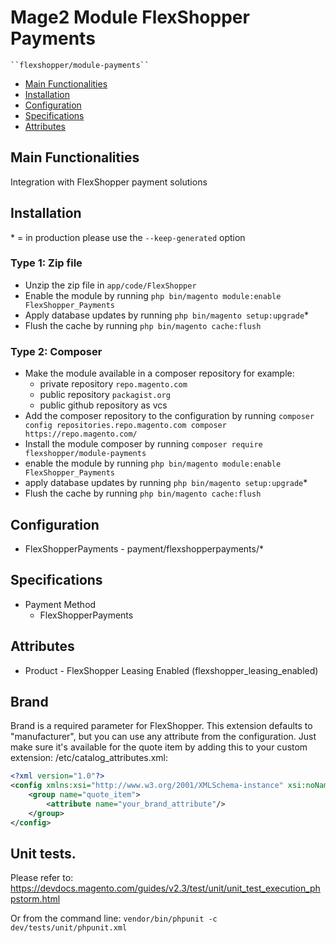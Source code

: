 # Mage2 Module FlexShopper Payments

    ``flexshopper/module-payments``

 - [Main Functionalities](#markdown-header-main-functionalities)
 - [Installation](#markdown-header-installation)
 - [Configuration](#markdown-header-configuration)
 - [Specifications](#markdown-header-specifications)
 - [Attributes](#markdown-header-attributes)


## Main Functionalities
Integration with FlexShopper payment solutions

## Installation
\* = in production please use the `--keep-generated` option

### Type 1: Zip file

 - Unzip the zip file in `app/code/FlexShopper`
 - Enable the module by running `php bin/magento module:enable FlexShopper_Payments`
 - Apply database updates by running `php bin/magento setup:upgrade`\*
 - Flush the cache by running `php bin/magento cache:flush`

### Type 2: Composer

 - Make the module available in a composer repository for example:
    - private repository `repo.magento.com`
    - public repository `packagist.org`
    - public github repository as vcs
 - Add the composer repository to the configuration by running `composer config repositories.repo.magento.com composer https://repo.magento.com/`
 - Install the module composer by running `composer require flexshopper/module-payments`
 - enable the module by running `php bin/magento module:enable FlexShopper_Payments`
 - apply database updates by running `php bin/magento setup:upgrade`\*
 - Flush the cache by running `php bin/magento cache:flush`


## Configuration

 - FlexShopperPayments - payment/flexshopperpayments/*


## Specifications

 - Payment Method
	- FlexShopperPayments


## Attributes

 - Product - FlexShopper Leasing Enabled (flexshopper_leasing_enabled)
 
## Brand

Brand is a required parameter for FlexShopper. This extension defaults to "manufacturer", but you can use any attribute
from the configuration. Just make sure it's available for the quote item by adding this to your custom extension:
/etc/catalog_attributes.xml:
```xml
<?xml version="1.0"?>
<config xmlns:xsi="http://www.w3.org/2001/XMLSchema-instance" xsi:noNamespaceSchemaLocation="urn:magento:module:Magento_Catalog:etc/catalog_attributes.xsd">
    <group name="quote_item">
        <attribute name="your_brand_attribute"/>
    </group>
</config>
```

## Unit tests.

Please refer to: https://devdocs.magento.com/guides/v2.3/test/unit/unit_test_execution_phpstorm.html

Or from the command line: `vendor/bin/phpunit -c dev/tests/unit/phpunit.xml`
